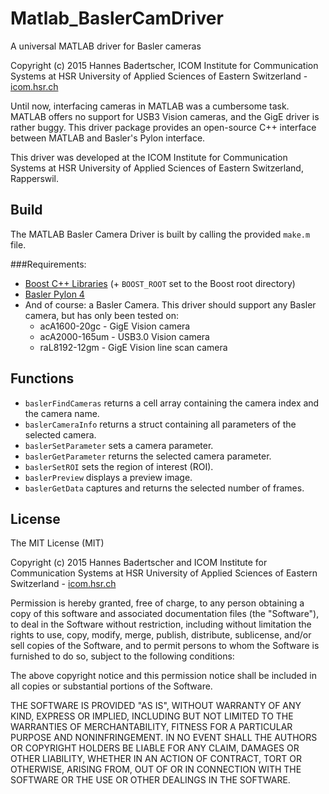 # Matlab_BaslerCamDriver
A universal MATLAB driver for Basler cameras

Copyright (c) 2015 Hannes Badertscher, ICOM Institute for Communication Systems
at HSR University of Applied Sciences of Eastern Switzerland - [icom.hsr.ch](http://www.icom.hsr.ch)

Until now, interfacing cameras in MATLAB was a cumbersome task. 
MATLAB offers no support for USB3 Vision cameras, and the GigE driver is rather buggy.
This driver package provides an open-source C++ interface between MATLAB and Basler's Pylon interface.

This driver was developed at the ICOM Institute for Communication Systems 
at HSR University of Applied Sciences of Eastern Switzerland, Rapperswil. 

## Build

The MATLAB Basler Camera Driver is built by calling the provided `make.m` file.

###Requirements:
* [Boost C++ Libraries](http://www.boost.org/) (+ `BOOST_ROOT` set to the Boost root directory)
* [Basler Pylon 4](http://www.baslerweb.com/de/produkte/software) 
* And of course: a Basler Camera. 
This driver should support any Basler camera, but has only been tested on:
  - acA1600-20gc - GigE Vision camera
  - acA2000-165um - USB3.0 Vision camera
  - raL8192-12gm - GigE Vision line scan camera

## Functions
* `baslerFindCameras` returns a cell array containing the camera index and the camera name.
* `baslerCameraInfo` returns a struct containing all parameters of the selected camera.
* `baslerSetParameter` sets a camera parameter.
* `baslerGetParameter` returns the selected camera parameter.
* `baslerSetROI` sets the region of interest (ROI).
* `baslerPreview` displays a preview image.
* `baslerGetData` captures and returns the selected number of frames.

## License

The MIT License (MIT)

Copyright (c) 2015 Hannes Badertscher and ICOM Institute for Communication Systems
at HSR University of Applied Sciences of Eastern Switzerland - [icom.hsr.ch](http://www.icom.hsr.ch)

Permission is hereby granted, free of charge, to any person obtaining a copy
of this software and associated documentation files (the "Software"), to deal
in the Software without restriction, including without limitation the rights
to use, copy, modify, merge, publish, distribute, sublicense, and/or sell
copies of the Software, and to permit persons to whom the Software is
furnished to do so, subject to the following conditions:

The above copyright notice and this permission notice shall be included in all
copies or substantial portions of the Software.

THE SOFTWARE IS PROVIDED "AS IS", WITHOUT WARRANTY OF ANY KIND, EXPRESS OR
IMPLIED, INCLUDING BUT NOT LIMITED TO THE WARRANTIES OF MERCHANTABILITY,
FITNESS FOR A PARTICULAR PURPOSE AND NONINFRINGEMENT. IN NO EVENT SHALL THE
AUTHORS OR COPYRIGHT HOLDERS BE LIABLE FOR ANY CLAIM, DAMAGES OR OTHER
LIABILITY, WHETHER IN AN ACTION OF CONTRACT, TORT OR OTHERWISE, ARISING FROM,
OUT OF OR IN CONNECTION WITH THE SOFTWARE OR THE USE OR OTHER DEALINGS IN THE
SOFTWARE.